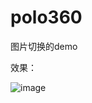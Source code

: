 # polo360

图片切换的demo

效果：

![image](https://github.com/XBB1995/polo360/raw/master/image/picShow.png)
